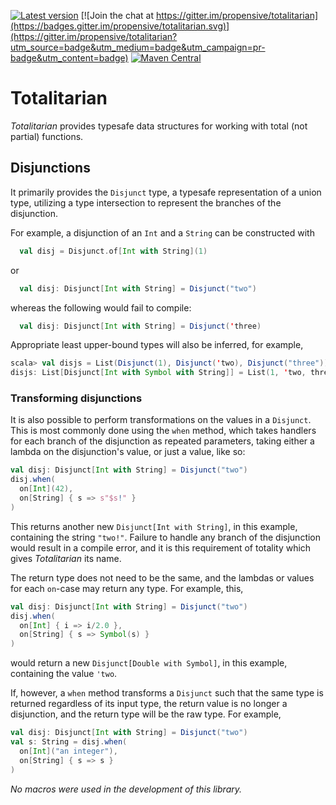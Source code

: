 [![Latest version](https://index.scala-lang.org/propensive/totalitarian/latest.svg)](https://index.scala-lang.org/propensive/totalitarian)
[![Join the chat at https://gitter.im/propensive/totalitarian](https://badges.gitter.im/propensive/totalitarian.svg)](https://gitter.im/propensive/totalitarian?utm_source=badge&utm_medium=badge&utm_campaign=pr-badge&utm_content=badge)
[![Maven Central](https://maven-badges.herokuapp.com/maven-central/com.propensive/totalitarian_2.11/badge.svg)](https://maven-badges.herokuapp.com/maven-central/com.propensive/totalitarian_2.11)

# Totalitarian

*Totalitarian* provides typesafe data structures for working with total (not
partial) functions.

## Disjunctions

It primarily provides the `Disjunct` type, a typesafe representation of a union
type, utilizing a type intersection to represent the branches of the disjunction.

For example, a disjunction of an `Int` and a `String` can be constructed with
```scala
  val disj = Disjunct.of[Int with String](1)
```
or
```scala
  val disj: Disjunct[Int with String] = Disjunct("two")
```
whereas the following would fail to compile:
```scala
  val disj: Disjunct[Int with String] = Disjunct('three)
```
Appropriate least upper-bound types will also be inferred, for example,
```scala
scala> val disjs = List(Disjunct(1), Disjunct('two), Disjunct("three"))
disjs: List[Disjunct[Int with Symbol with String]] = List(1, 'two, three)
```

### Transforming disjunctions

It is also possible to perform transformations on the values in a `Disjunct`.
This is most commonly done using the `when` method, which takes handlers for
each branch of the disjunction as repeated parameters, taking either a lambda
on the disjunction's value, or just a value, like so:
```scala
val disj: Disjunct[Int with String] = Disjunct("two")
disj.when(
  on[Int](42),
  on[String] { s => s"$s!" }
)
```
This returns another new `Disjunct[Int with String]`, in this example,
containing the string `"two!"`. Failure to handle any branch of the disjunction
would result in a compile error, and it is this requirement of totality which
gives *Totalitarian* its name.

The return type does not need to be the same, and the lambdas or values for
each `on`-case may return any type. For example, this,
```scala
val disj: Disjunct[Int with String] = Disjunct("two")
disj.when(
  on[Int] { i => i/2.0 },
  on[String] { s => Symbol(s) }
)
```
would return a new `Disjunct[Double with Symbol]`, in this example, containing
the value `'two`.

If, however, a `when` method transforms a `Disjunct` such that the same type is
returned regardless of its input type, the return value is no longer a
disjunction, and the return type will be the raw type. For example,
```scala
val disj: Disjunct[Int with String] = Disjunct("two")
val s: String = disj.when(
  on[Int]("an integer"),
  on[String] { s => s }
)
```

*No macros were used in the development of this library.*


